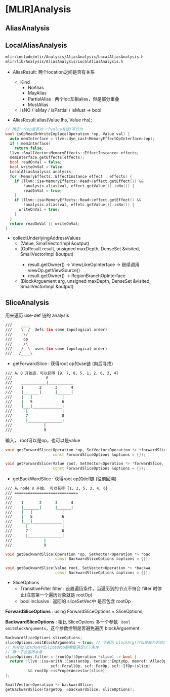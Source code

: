# [MLIR]Analysis

## AliasAnalysis

## LocalAliasAnalysis

```bash
mlir/include/mlir/Analysis/AliasAnalysis/LocalAliasAnalysis.h
mlir/lib/Analysis/AliasAnalysis/LocalAliasAnalysis.h
```

- AliasResult: 两个location之间是否有关系
  - Kind
    - NoAlias
    - MayAlias
    - PartialAlias : 两个loc互相alias，但是部分重叠
    - MustAlias
  - isNO / isMay / isPartial / isMust -> bool

- AliasResult alias(Value lhs, Value rhs);

```cpp
// 确定一个op是否对一个value有读/写行为
bool isOpReadOrWriteInplace(Operation *op, Value val) {
  auto memInterface = llvm::dyn_cast<MemoryEffectOpInterface>(op);
  if (!memInterface)
    return false;
  llvm::SmallVector<MemoryEffects::EffectInstance> effects;
  memInterface.getEffects(effects);
  bool readOnVal = false;
  bool writeOnVal = false;
  LocalAliasAnalysis analysis;
  for (MemoryEffects::EffectInstance effect : effects) {
    if (llvm::isa<MemoryEffects::Read>(effect.getEffect()) &&
        !analysis.alias(val, effect.getValue()).isNo()) {
        readOnVal = true;
    }
    if (llvm::isa<MemoryEffects::Read>(effect.getEffect() &&
        !analysis.alias(val, effetc.getValue()).isNo()) {
      writeOnVal = true;
    }
  }
  return readOnVal || writeOnVal;
}
```

- collectUnderlyingAddressValues
  - (Value, SmallVectorImpl<Value> &output)
  - (OpResult result, unsigned maxDepth, DenseSet<Value> &visited, SmallVectorImpl<Value> &output)
    - result.getOwner() -> ViewLikeOpInterface -> 继续调用 viewOp.getViewSource()
    - result.getOwner() -> RegionBranchOpInterface
  - (BlockArguement arg, unsigned maxDepth, DenseSet<Value> &visited, SmallVectorImpl<Value> &output)

## SliceAnalysis

用来遍历 use-def 链的 analysis

```bash
///    ____
///    \  /  defs (in some topological order)
///     \/
///     op
///     /\
///    /  \  uses (in some topological order)
///   /____\
```

- getForwardSlice : 获得root op的use链 (向后寻找)

```bash
/// 从 0 开始追，可以获得 {9, 7, 8, 5, 1, 2, 6, 3, 4}
///               0
///    ___________|___________
///    1       2      3      4
///    |_______|      |______|
///    |   |             |
///    |   5             6
///    |___|_____________|
///      |               |
///      7               8
///      |_______________|
///              |
///              9
```

输入， root可以是op，也可以是value
```cpp
void getForwardSlice(Operation *op, SetVector<Operation *> *forwardSlice,
                     const ForwardSliceOptions &options = {});

void getForwardSlice(Value root, SetVector<Operation *> *forwardSlice,
                     const ForwardSliceOptions &options = {});
```

- getBackWardSlice : 获得root op的def链 (往前回溯)

```bash
/// 从 node 8 开始， 可以获得 {1, 2, 5, 3, 4, 6}
/// ============================
///
///    1       2      3      4
///    |_______|      |______|
///    |   |             |
///    |   5             6
///    |___|_____________|
///      |               |
///      7               8
///      |_______________|
///              |
///              9
```

```cpp
void getBackwardSlice(Operation *op, SetVector<Operation *> *bac
                      const BackwardSliceOptions &options = {});

void getBackwardSlice(Value root, SetVector<Operation *> *backwa
                      const BackwardSliceOptions &options = {});
```

- SliceOptions
  - TransitiveFilter filter : 设置遍历条件，当遍历到的节点不符合 filter 时停止(注意第一个遍历对象就是 rootOp)
  - bool inclusive : 返回的 sliceSetVec中 是否包含 rootOp

**ForwardSliceOptions** : using ForwardSliceOptions = SliceOptions;

**BackwardSliceOptions** : 相比 SliceOptions 多一个参数 ` bool omitBlockArguments`，这个参数控制是否避免遍历 blockArguement

```cpp
BackwardSliceOptions sliceOptions;
sliceOptions.omitBlockArguments = true; // 不遍历 blockArg(可以理解为到这就结束)
// 所有加入backwardSlice的op都需要满足以下条件
// 第一下会遍历本身
sliceOptions.filter = [rootOp](Operation *slice) -> bool {
  return !llvm::isa<arith::ConstantOp, tensor::EmptyOp, memref::AllocOp，
                    scf::ForallOp, scf::ForOp, scf::IfOp>(slice)
          && rootOp->isProperAncestor(slice);
};

SmallVector<Operation *> backwardSlice;
getBackwardSlice(targetOp, &backwardSlice, sliceOptions);
```